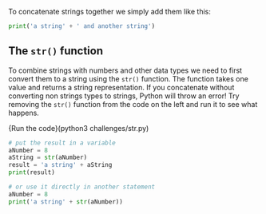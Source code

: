 To concatenate strings together we simply add them like this:

```python
print('a string' + ' and another string')
```

## The `str()` function

To combine strings with numbers and other data types we need to first convert them to a string using the `str()` function. The function takes one value and returns a string representation. If you concatenate without converting non strings types to strings, Python will throw an error! Try removing the `str()` function from the code on the left and run it to see what happens.

{Run the code}(python3 challenges/str.py)

```python
# put the result in a variable
aNumber = 8
aString = str(aNumber)
result = 'a string' + aString
print(result)

# or use it directly in another statement
aNumber = 8
print('a string' + str(aNumber))
```
